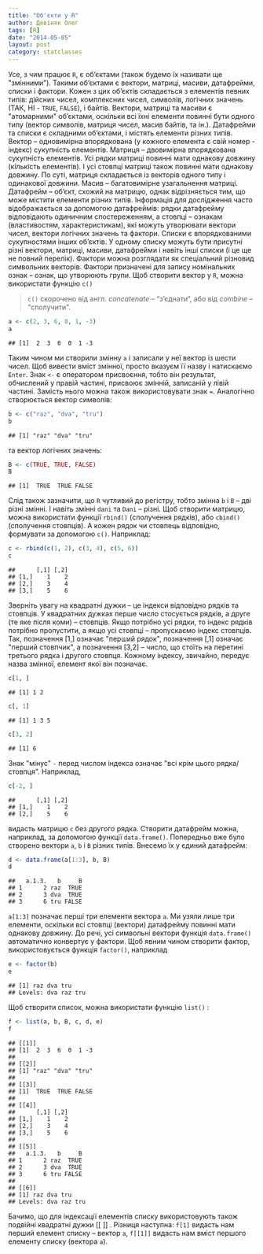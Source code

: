 ```yaml
---
title: "Об'єкти у R"
author: Девіняк Олег
tags: [R]
date: "2014-05-05"
layout: post
category: statclasses
--- 
```


Усе, з чим працює `R`, є об’єктами (також будемо їх називати ще "змінними"). Такими об’єктами є вектори, матриці, масиви, датафрейми, списки і фактори. Кожен з цих об’єктів складається з елементів певних типів: дійсних чисел, комплексних чисел, символів, логічних значень (ТАК, НІ - `TRUE`, `FALSE`), і байтів. Вектори, матриці та масиви є "атомарними" об’єктами, оскільки всі їхні елементи повинні бути одного типу (вектор символів, матриця чисел, масив байтів, та ін.). Датафрейми та списки є складними об’єктами, і містять елементи різних типів. Вектор – одновимірна впорядкована (у кожного елемента є свій номер - індекс) сукупність елементів. Матриця – двовимірна  впорядкована сукупність елементів. Усі рядки матриці повинні мати однакову довжину (кількість елементів). І усі стовпці матриці також повинні мати однакову довжину. По суті, матриця складається із векторів одного типу і одинакової довжини. Масив – багатовимірне узагальнення матриці. Датафрейм – об’єкт, схожий на матрицю, однак відрізняється тим, що може містити елементи різних типів. Інформація для дослідження часто відображається за допомогою датафреймів: рядки датафрейму відповідають одиничним спостереженням, а стовпці – ознакам (властивостям, характеристикам), які можуть утворювати вектори чисел, вектори логічних значень та фактори. Списки є впорядкованими сукупностями інших об’єктів. У одному списку можуть бути присутні різні вектори, матриці, масиви, датафрейми і навіть інші списки (і це ще не повний перелік). Фактори можна розглядати як спеціальний різновид символьних векторів. Фактори призначені для запису номінальних ознак – ознак, що утворюють групи.
Щоб створити вектор у `R`, можна використати функцію `с()`

> `c()` скорочено від англ. *concatenate* – “з’єднати“, або від *combine* – “сполучити".


```r
a <- c(2, 3, 6, 0, 1, -3)
a
```

```
## [1]  2  3  6  0  1 -3
```


Таким чином ми створили змінну `a` і записали у неї вектор із шести чисел. Щоб вивести вміст змінної, просто вказуєм її назву і натискаємо `Enter`. Знак  `<-`  є оператором присвоєння, тобто він результат, обчислений у правій частині, присвоює змінній, записаній у лівій частині. Замість нього можна також використовувати знак `=`. Аналогічно створюється вектор символів:


```r
b <- c("raz", "dva", "tru")
b
```

```
## [1] "raz" "dva" "tru"
```


 та вектор логічних значень:


```r
B <- c(TRUE, TRUE, FALSE)
B
```

```
## [1]  TRUE  TRUE FALSE
```


Слід також зазначити, що `R` чутливий до регістру, тобто змінна `b` і `B` – дві різні змінні. І навіть змінні `dani` та `Dani` – різні.
Щоб створити матрицю, можна використати функції `rbind()` (сполучення рядків), або `cbind()` (сполучення стовпців). А кожен рядок чи стовпець відповідно, формувати за допомогою `с()`. Наприклад:


```r
c <- rbind(c(1, 2), c(3, 4), c(5, 6))
c
```

```
##      [,1] [,2]
## [1,]    1    2
## [2,]    3    4
## [3,]    5    6
```


 Зверніть увагу на квадратні дужки – це індекси відповідно рядків та стовпців. У квадратних дужках перше число стосується рядків, а друге (те яке після коми) – стовпців. Якщо потрібно усі рядки, то індекс рядків потрібно пропустити, а якщо усі стовпці – пропускаємо індекс стовпців. Так, позначення \[1,\] означає "перший рядок", позначення \[,1\] означає "перший стовпчик", а позначення \[3,2\] – число, що стоїть на перетині третього рядка і другого стовпця. Кожному індексу, звичайно, передує назва змінної, елемент якої він позначає.


```r
c[1, ]
```

```
## [1] 1 2
```

```r
c[, 1]
```

```
## [1] 1 3 5
```

```r
c[3, 2]
```

```
## [1] 6
```


Знак "мінус" `-` перед числом індекса означає "всі крім цього рядка/стовпця". Наприклад, 


```r
c[-2, ]
```

```
##      [,1] [,2]
## [1,]    1    2
## [2,]    5    6
```


видасть матрицю `с` без другого рядка.
Створити датафрейм можна, наприклад, за допомогою функції `data.frame()`. Попередньо вже було створено вектори `a`, `b` i `B` різних типів. Внесемо їх у єдиний датафрейм:


```r
d <- data.frame(a[1:3], b, B)
d
```

```
##   a.1.3.   b     B
## 1      2 raz  TRUE
## 2      3 dva  TRUE
## 3      6 tru FALSE
```


`a[1:3]` позначає перші три елементи вектора `а`. Ми узяли лише три елементи, оскільки всі стовпці (вектори) датафрейму повинні мати однакову довжину. До речі, усі символьні вектори функція `data.frame()` автоматично конвертує у фактори. 
Щоб явним чином створити фактор, використовується функція `factor()`, наприклад


```r
e <- factor(b)
e
```

```
## [1] raz dva tru
## Levels: dva raz tru
```


Щоб створити список, можна використати функцію `list()` :


```r
f <- list(a, b, B, c, d, e)
f
```

```
## [[1]]
## [1]  2  3  6  0  1 -3
## 
## [[2]]
## [1] "raz" "dva" "tru"
## 
## [[3]]
## [1]  TRUE  TRUE FALSE
## 
## [[4]]
##      [,1] [,2]
## [1,]    1    2
## [2,]    3    4
## [3,]    5    6
## 
## [[5]]
##   a.1.3.   b     B
## 1      2 raz  TRUE
## 2      3 dva  TRUE
## 3      6 tru FALSE
## 
## [[6]]
## [1] raz dva tru
## Levels: dva raz tru
```


Бачимо, що для індексації елементів списку використовують також подвійні квадратні дужки \[\[ \]\] . Різниця наступна: `f[1]` видасть нам перший елемент списку – вектор `а`, `f[[1]]` видасть нам вміст першого елементу списку (вектора `а`).
